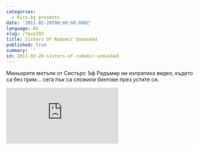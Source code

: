 ```yaml
---
categories:
  - Kiro.bg presents
date: '2011-02-28T00:00:00.000Z'
language: BG
slug: /?p=1193
title: Sisters Of Radomir Unmasked
published: true
summary: ''
id: 2011-02-28-sisters-of-radomir-unmasked
---
```


Миньорите метъли от Систърс Ъф Радъмир ни изпратиха видео, където са без грим... сега пък са сложили бинтове през устите си.

<div className="youtube_video"><iframe src="http://www.youtube.com/embed/YhrKCwhxxPQ?rel=0" frameborder="0" allowfullscreen></iframe></div>
